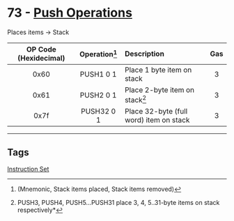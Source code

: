 # 73 - [Push Operations](Push%20Operations.md)


Places items -> Stack 

| OP Code (Hexidecimal) | Operation[^1]  | Description                             | Gas |
|:---------------------:|:-------------:|:--------------------------------------- |:---:|
|         0x60          |   PUSH1 0 1   | Place 1 byte item on stack              |  3  |
|         0x61          |   PUSH2 0 1   | Place 2-byte item on stack[^2]          |  3  |
|         0x7f          |  PUSH32 0 1   | Place 32-byte (full word) item on stack |  3  |

[^1]: (Mnemonic, Stack items placed, Stack items removed)
[^2]: PUSH3, PUSH4, PUSH5…PUSH31 place 3, 4, 5..31-byte items on stack respectively*

___
## Tags
[Instruction Set](Instruction%20Set.md)
